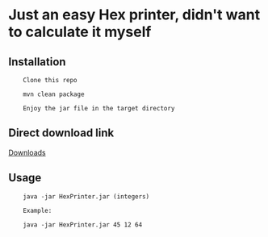 # Just an easy Hex printer, didn't want to calculate it myself

## Installation
```
    Clone this repo

    mvn clean package

    Enjoy the jar file in the target directory

```

## Direct download link
[Downloads](https://github.com/Matsv/hexprinter/tags/)

## Usage
```
    java -jar HexPrinter.jar (integers)

    Example:

    java -jar HexPrinter.jar 45 12 64